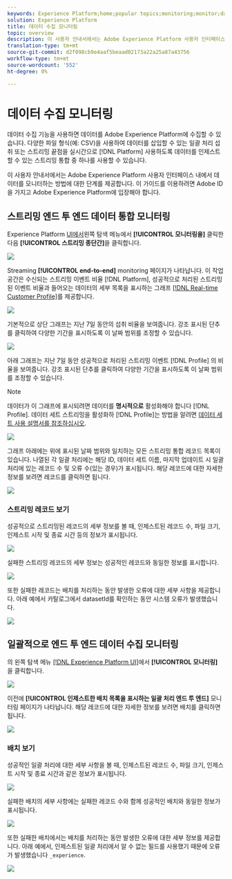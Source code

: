 ```yaml
---
keywords: Experience Platform;home;popular topics;monitoring;monitor;data flows;monitor ingestion;data ingestion;Data ingestion;view records;view batches;
solution: Experience Platform
title: 데이터 수집 모니터링
topic: overview
description: 이 사용자 안내서에서는 Adobe Experience Platform 사용자 인터페이스 내에서 데이터를 모니터하는 방법에 대한 단계를 제공합니다. 이 가이드를 이용하려면 Adobe ID을 가지고 Adobe Experience Platform에 입장해야 합니다.
translation-type: tm+mt
source-git-commit: d2f098cb9e4aaf5beaad02173a22a25a87a43756
workflow-type: tm+mt
source-wordcount: '552'
ht-degree: 0%

---
```



# 데이터 수집 모니터링

데이터 수집 기능을 사용하면 데이터를 Adobe Experience Platform에 수집할 수 있습니다. 다양한 파일 형식(예: CSV)을 사용하여 데이터를 삽입할 수 있는 일괄 처리 섭취 또는 스트리밍 끝점을 실시간으로 [!DNL Platform] 사용하도록 데이터를 인제스트할 수 있는 스트리밍 통합 중 하나를 사용할 수 있습니다.

이 사용자 안내서에서는 Adobe Experience Platform 사용자 인터페이스 내에서 데이터를 모니터하는 방법에 대한 단계를 제공합니다. 이 가이드를 이용하려면 Adobe ID을 가지고 Adobe Experience Platform에 입장해야 합니다.

## 스트리밍 엔드 투 엔드 데이터 통합 모니터링

Experience Platform [UI에서](https://platform.adobe.com)왼쪽 탐색 메뉴에서 **[!UICONTROL 모니터링을]** 클릭한 다음 **[!UICONTROL 스트리밍 종단간]**&#x200B;을 클릭합니다.

![](../images/quality/monitor-data-flows/click-streaming-end-to-end.png)

Streaming **[!UICONTROL end-to-end]** monitoring 페이지가 나타납니다. 이 작업 공간은 수신되는 스트리밍 이벤트 비율 [!DNL Platform], 성공적으로 처리된 스트리밍된 이벤트 비율과 들어오는 데이터의 세부 목록을 표시하는 그래프 [[!DNL Real-time Customer Profile]](../../profile/home.md)를 제공합니다.

![](../images/quality/monitor-data-flows/list-streams.png)

기본적으로 상단 그래프는 지난 7일 동안의 섭취 비율을 보여줍니다. 강조 표시된 단추를 클릭하여 다양한 기간을 표시하도록 이 날짜 범위를 조정할 수 있습니다.

![](../images/quality/monitor-data-flows/list-streams-focus-on-top-graph.png)

아래 그래프는 지난 7일 동안 성공적으로 처리된 스트리밍 이벤트 [!DNL Profile] 의 비율을 보여줍니다. 강조 표시된 단추를 클릭하여 다양한 기간을 표시하도록 이 날짜 범위를 조정할 수 있습니다.

>[!NOTE]
>
>데이터가 이 그래프에 표시되려면 데이터를 **명시적으로** 활성화해야 합니다 [!DNL Profile]. 데이터 세트 스트리밍을 활성화하 [!DNL Profile]는 방법을 알려면 [데이터 세트 사용 설명서를 참조하십시오](../../catalog/datasets/user-guide.md#enable-a-dataset-for-real-time-customer-profile).

![](../images/quality/monitor-data-flows/list-streams-focus-on-bottom-graph.png)

그래프 아래에는 위에 표시된 날짜 범위와 일치하는 모든 스트리밍 통합 레코드 목록이 있습니다. 나열된 각 일괄 처리에는 해당 ID, 데이터 세트 이름, 마지막 업데이트 시 일괄 처리에 있는 레코드 수 및 오류 수(있는 경우)가 표시됩니다. 해당 레코드에 대한 자세한 정보를 보려면 레코드를 클릭하면 됩니다.

![](../images/quality/monitor-data-flows/list-streams-focus-on-streams.png)

### 스트리밍 레코드 보기

성공적으로 스트리밍된 레코드의 세부 정보를 볼 때, 인제스트된 레코드 수, 파일 크기, 인제스트 시작 및 종료 시간 등의 정보가 표시됩니다.

![](../images/quality/monitor-data-flows/successful-streaming-record.png)

실패한 스트리밍 레코드의 세부 정보는 성공적인 레코드와 동일한 정보를 표시합니다.

![](../images/quality/monitor-data-flows/failed-batch.png)

또한 실패한 레코드는 배치를 처리하는 동안 발생한 오류에 대한 세부 사항을 제공합니다. 아래 예에서 카탈로그에서 datasetId를 확인하는 동안 시스템 오류가 발생했습니다.

![](../images/quality/monitor-data-flows/failed-batch-details.png)

## 일괄적으로 엔드 투 엔드 데이터 수집 모니터링

의 왼쪽 탐색 메뉴 [[!DNL Experience Platform UI]](https://platform.adobe.com)에서 **[!UICONTROL 모니터링]** 을 클릭합니다.

![](../images/quality/monitor-data-flows/click-monitoring.png)

이전에 **[!UICONTROL 인제스트한 배치 목록을 표시하는 일괄 처리 엔드 투 엔드]** 모니터링 페이지가 나타납니다. 해당 레코드에 대한 자세한 정보를 보려면 배치를 클릭하면 됩니다.

![](../images/quality/monitor-data-flows/list-batches.png)

### 배치 보기

성공적인 일괄 처리에 대한 세부 사항을 볼 때, 인제스트된 레코드 수, 파일 크기, 인제스트 시작 및 종료 시간과 같은 정보가 표시됩니다.

![](../images/quality/monitor-data-flows/successful-batch.png)

실패한 배치의 세부 사항에는 실패한 레코드 수와 함께 성공적인 배치와 동일한 정보가 표시됩니다.

![](../images/quality/monitor-data-flows/failed-streaming-record.png)

또한 실패한 배치에서는 배치를 처리하는 동안 발생한 오류에 대한 세부 정보를 제공합니다. 아래 예에서, 인제스트된 일괄 처리에서 알 수 없는 필드를 사용했기 때문에 오류가 발생했습니다 `_experience`.

![](../images/quality/monitor-data-flows/failed-streaming-record-details.png)